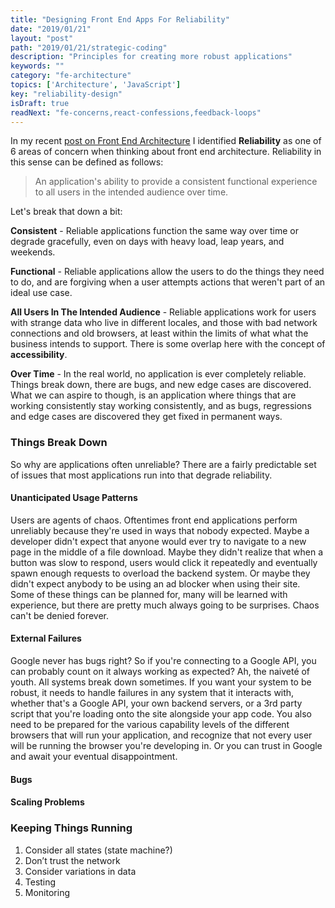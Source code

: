 ```yaml
---
title: "Designing Front End Apps For Reliability"
date: "2019/01/21"
layout: "post"
path: "2019/01/21/strategic-coding"
description: "Principles for creating more robust applications"
keywords: ""
category: "fe-architecture"
topics: ['Architecture', 'JavaScript']
key: "reliability-design"
isDraft: true
readNext: "fe-concerns,react-confessions,feedback-loops"
---
```


In my recent [post on Front End Architecture](https://benmccormick.org/2019/01/07/the-concerns-of-fe-architecture/) I identified **Reliability** as one of 6 areas of concern when thinking about front end architecture.  Reliability in this sense can be defined as follows:

> An application's ability to provide a consistent functional experience to all users in the intended audience over time.

Let's break that down a bit:

**Consistent** - Reliable applications function the same way over time or degrade gracefully, even on days with heavy load, leap years, and weekends.

**Functional** - Reliable applications allow the users to do the things they need to do, and are forgiving when a user attempts actions that weren't part of an ideal use case.

**All Users In The Intended Audience** - Reliable applications work for users with strange data who live in different locales, and those with bad network connections and old browsers, at least within the limits of what what the business intends to support.  There is some overlap here with the concept of **accessibility**.

**Over Time** - In the real world, no application is ever completely reliable.  Things break down, there are bugs, and new edge cases are discovered.  What we can aspire to though, is an application where things that are working consistently stay working consistently, and as bugs, regressions and edge cases are discovered they get fixed in permanent ways.


### Things Break Down

So why are applications often unreliable?  There are a fairly predictable set of issues that most applications run into that degrade reliability.

#### Unanticipated Usage Patterns

Users are agents of chaos.  Oftentimes front end applications perform unreliably because they're used in ways that nobody expected.  Maybe a developer didn't expect that anyone would ever try to navigate to a new page in the middle of a file download.  Maybe they didn't realize that when a button was slow to respond, users would click it repeatedly and eventually spawn enough requests to overload the backend system. Or maybe they didn't expect anybody to be using an ad blocker when using their site.  Some of these things can be planned for, many will be learned with experience, but there are pretty much always going to be surprises.  Chaos can't be denied forever.

#### External Failures

Google never has bugs right?  So if you're connecting to a Google API, you can probably count on it always working as expected?  Ah, the naiveté of youth.  All systems break down sometimes.  If you want your system to be robust, it needs to handle failures in any system that it interacts with, whether that's a Google API, your own backend servers, or a 3rd party script that you're loading onto the site alongside your app code.  You also need to be prepared for the various capability levels of the different browsers that will run your application, and recognize that not every user will be running the browser you're developing in.  Or you can trust in Google and await your eventual disappointment.

#### Bugs

#### Scaling Problems

### Keeping Things Running

1. Consider all states (state machine?)
2. Don’t trust the network
3. Consider variations in data
4. Testing
5. Monitoring


